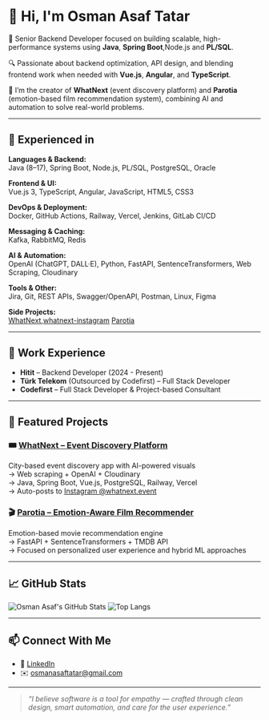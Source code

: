 # 👋 Hi, I'm Osman Asaf Tatar

🎯 Senior Backend Developer focused on building scalable, high-performance systems using **Java**, **Spring Boot**,Node.js and **PL/SQL**.

🔍 Passionate about backend optimization, API design, and blending frontend work when needed with **Vue.js**, **Angular**, and **TypeScript**.

🚀 I’m the creator of **WhatNext** (event discovery platform) and **Parotia** (emotion-based film recommendation system), combining AI and automation to solve real-world problems.

---

## 🧠 Experienced in

**Languages & Backend:**  
Java (8–17), Spring Boot, Node.js, PL/SQL, PostgreSQL, Oracle

**Frontend & UI:**  
Vue.js 3, TypeScript, Angular, JavaScript, HTML5, CSS3

**DevOps & Deployment:**  
Docker, GitHub Actions, Railway, Vercel, Jenkins, GitLab CI/CD

**Messaging & Caching:**  
Kafka, RabbitMQ, Redis

**AI & Automation:**  
OpenAI (ChatGPT, DALL·E), Python, FastAPI, SentenceTransformers, Web Scraping, Cloudinary

**Tools & Other:**  
Jira, Git, REST APIs, Swagger/OpenAPI, Postman, Linux, Figma

**Side Projects:**  
[WhatNext](https://whatnext.tr),[whatnext-instagram](https://www.instagram.com/whatnext.event) [Parotia](https://github.com/osmanasaf/parotia)

---

## 💼 Work Experience

- **Hitit** – Backend Developer (2024 - Present)
- **Türk Telekom** (Outsourced by Codefirst) – Full Stack Developer
- **Codefirst** – Full Stack Developer & Project-based Consultant

---

## 📌 Featured Projects

### 🎟️ [WhatNext – Event Discovery Platform](https://whatnext.tr)  
City-based event discovery app with AI-powered visuals  
→ Web scraping + OpenAI + Cloudinary  
→ Java, Spring Boot, Vue.js, PostgreSQL, Railway, Vercel  
→ Auto-posts to [Instagram @whatnext.event](https://instagram.com/whatnext.event)

### 🎬 [Parotia – Emotion-Aware Film Recommender](https://github.com/osmanasaf/parotia)  
Emotion-based movie recommendation engine  
→ FastAPI + SentenceTransformers + TMDB API  
→ Focused on personalized user experience and hybrid ML approaches

---

## 📈 GitHub Stats

![Osman Asaf's GitHub Stats](https://github-readme-stats.vercel.app/api?username=osmanasaf&show_icons=true&theme=default)
![Top Langs](https://github-readme-stats.vercel.app/api/top-langs/?username=osmanasaf&layout=compact)

---

## 📫 Connect With Me
- 💼 [LinkedIn](https://linkedin.com/in/osman-asaf-tatar)  
- ✉️ osmanasaftatar@gmail.com  

---

> _“I believe software is a tool for empathy — crafted through clean design, smart automation, and care for the user experience.”_
